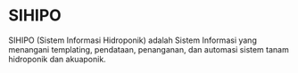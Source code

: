# SIHIPO
SIHIPO (Sistem Informasi Hidroponik) adalah Sistem Informasi yang menangani templating, pendataan, penanganan, dan automasi sistem tanam hidroponik dan akuaponik.
